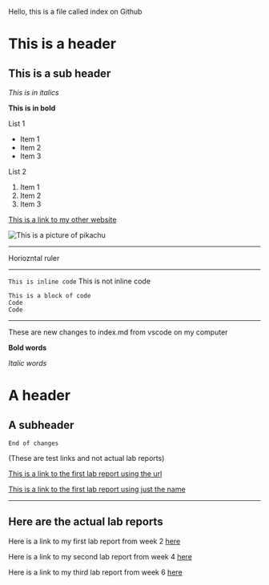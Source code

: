 Hello, this is a file called index on Github
# This is a header
## This is a sub header
*This is in italics*

**This is in bold**

List 1
* Item 1
* Item 2
* Item 3

List 2
1. Item 1
2. Item 2
3. Item 3

[This is a link to my other website](https://acandrad.github.io/cse15l-lab-reports/newfile.html)

![This is a picture of pikachu](http://assets.stickpng.com/images/580b57fcd9996e24bc43c325.png)

---
Horiozntal ruler

---

`This is inline code` This is not inline code

```
This is a block of code 
Code
Code
```
---
These are new changes to index.md from vscode on my computer 

**Bold words** 

*Italic words*

# A header
## A subheader

`End of changes`

(These are test links and not actual lab reports)

[This is a link to the first lab report using the url](https://acandrad.github.io/cse15l-lab-reports/lab-report-1-week-2.html) 

[This is a link to the first lab report using just the name](lab-report-1-week-2.html) 

---

## Here are the actual lab reports

Here is a link to my first lab report from week 2 [here](Lab_Report_1.html)

Here is a link to my second lab report from week 4 [here](Lab_Report_2.html)

Here is a link to my third lab report from week 6 [here](Lab_Report_3.html)
